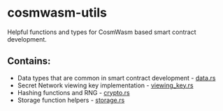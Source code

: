 # cosmwasm-utils
Helpful functions and types for CosmWasm based smart contract development.


## Contains:
 * Data types that are common in smart contract development - [data.rs](https://github.com/hackbg/cosmwasm-utils/blob/master/src/data.rs)
 * Secret Network viewing key implementation - [viewing_key.rs](https://github.com/hackbg/cosmwasm-utils/blob/master/src/viewing_key.rs)
 * Hashing functions and RNG - [crypto.rs](https://github.com/hackbg/cosmwasm-utils/blob/master/src/crypto.rs)
 * Storage function helpers - [storage.rs](https://github.com/hackbg/cosmwasm-utils/blob/master/src/storage.rs)
